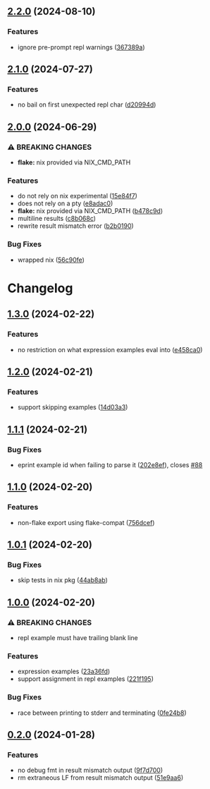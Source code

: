 ## [2.2.0](https://github.com/mobusoperandi/eelco/compare/v2.1.0...v2.2.0) (2024-08-10)

### Features

* ignore pre-prompt repl warnings ([367389a](https://github.com/mobusoperandi/eelco/commit/367389af822d9d003a5f7155e657724f12b97020))

## [2.1.0](https://github.com/mobusoperandi/eelco/compare/v2.0.0...v2.1.0) (2024-07-27)

### Features

* no bail on first unexpected repl char ([d20994d](https://github.com/mobusoperandi/eelco/commit/d20994d5873d522a0c88aea263f7268815b2bfdc))

## [2.0.0](https://github.com/mobusoperandi/eelco/compare/v1.3.0...v2.0.0) (2024-06-29)

### ⚠ BREAKING CHANGES

* **flake:** nix provided via NIX_CMD_PATH

### Features

* do not rely on nix experimental ([15e84f7](https://github.com/mobusoperandi/eelco/commit/15e84f7845ecdbacb91829d91cf651c2352af439))
* does not rely on a pty ([e8adac0](https://github.com/mobusoperandi/eelco/commit/e8adac09d8796eaed23afb71f5127d8cd3b1cdfb))
* **flake:** nix provided via NIX_CMD_PATH ([b478c9d](https://github.com/mobusoperandi/eelco/commit/b478c9db2ae22cbf52974b74ec268759023971fb))
* multiline results ([c8b068c](https://github.com/mobusoperandi/eelco/commit/c8b068c2c4b133580aed3cb74fca40d3837651e4))
* rewrite result mismatch error ([b2b0190](https://github.com/mobusoperandi/eelco/commit/b2b01907db72d61927226de2c8db0539009dd607))

### Bug Fixes

* wrapped nix ([56c90fe](https://github.com/mobusoperandi/eelco/commit/56c90fef8bca0f4bc3f0e530f789326643fc2fa7))

# Changelog

## [1.3.0](https://github.com/mobusoperandi/eelco/compare/v1.2.0...v1.3.0) (2024-02-22)


### Features

* no restriction on what expression examples eval into ([e458ca0](https://github.com/mobusoperandi/eelco/commit/e458ca0414feb2fd9d5c69c255cc7c39e21f5d6e))

## [1.2.0](https://github.com/mobusoperandi/eelco/compare/v1.1.1...v1.2.0) (2024-02-21)


### Features

* support skipping examples ([14d03a3](https://github.com/mobusoperandi/eelco/commit/14d03a34e6a4b81c642777d6549d9d46064c812c))

## [1.1.1](https://github.com/mobusoperandi/eelco/compare/v1.1.0...v1.1.1) (2024-02-21)


### Bug Fixes

* eprint example id when failing to parse it ([202e8ef](https://github.com/mobusoperandi/eelco/commit/202e8ef8ddd42556dfba326567579ba6d8067391)), closes [#88](https://github.com/mobusoperandi/eelco/issues/88)

## [1.1.0](https://github.com/mobusoperandi/eelco/compare/v1.0.1...v1.1.0) (2024-02-20)


### Features

* non-flake export using flake-compat ([756dcef](https://github.com/mobusoperandi/eelco/commit/756dcefc34ff3172f2d2666ef8ae3ce9d2f5bcfe))

## [1.0.1](https://github.com/mobusoperandi/eelco/compare/v1.0.0...v1.0.1) (2024-02-20)


### Bug Fixes

* skip tests in nix pkg ([44ab8ab](https://github.com/mobusoperandi/eelco/commit/44ab8abd675b1f3e1b5550f99a39b0aa74379f10))

## [1.0.0](https://github.com/mobusoperandi/eelco/compare/v0.2.0...v1.0.0) (2024-02-20)


### ⚠ BREAKING CHANGES

* repl example must have trailing blank line

### Features

* expression examples ([23a36fd](https://github.com/mobusoperandi/eelco/commit/23a36fd71059e15fd0f6526d8cc94a84b09468b2))
* support assignment in repl examples ([221f195](https://github.com/mobusoperandi/eelco/commit/221f195bad953d32966ff90431b81e503f06432f))


### Bug Fixes

* race between printing to stderr and terminating ([0fe24b8](https://github.com/mobusoperandi/eelco/commit/0fe24b8197bebbbb368db75a6fc4fb58b5f6f6c6))

## [0.2.0](https://github.com/mobusoperandi/eelco/compare/v0.1.0...v0.2.0) (2024-01-28)


### Features

* no debug fmt in result mismatch output ([9f7d700](https://github.com/mobusoperandi/eelco/commit/9f7d70018bf366e95d6c12dadba509ca507cfdfb))
* rm extraneous LF from result mismatch output ([51e9aa6](https://github.com/mobusoperandi/eelco/commit/51e9aa6296adf974d28e2bd6d14530d428d537bc))

